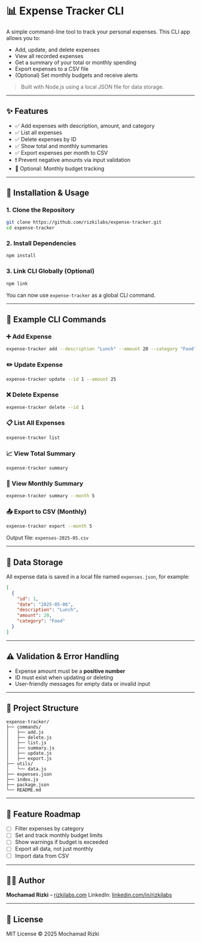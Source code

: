 # 📊 Expense Tracker CLI

A simple command-line tool to track your personal expenses. This CLI app allows you to:

- Add, update, and delete expenses
- View all recorded expenses
- Get a summary of your total or monthly spending
- Export expenses to a CSV file
- (Optional) Set monthly budgets and receive alerts

> Built with Node.js using a local JSON file for data storage.

---

## ✨ Features

- ✅ Add expenses with description, amount, and category
- ✅ List all expenses
- ✅ Delete expenses by ID
- ✅ Show total and monthly summaries
- ✅ Export expenses per month to CSV
- ❗ Prevent negative amounts via input validation
- 🚧 Optional: Monthly budget tracking

---

## 🚀 Installation & Usage

### 1. Clone the Repository

```bash
git clone https://github.com/rizkilabs/expense-tracker.git
cd expense-tracker
````

### 2. Install Dependencies

```bash
npm install
```

### 3. Link CLI Globally (Optional)

```bash
npm link
```

You can now use `expense-tracker` as a global CLI command.

---

## 🧪 Example CLI Commands

### ➕ Add Expense

```bash
expense-tracker add --description "Lunch" --amount 20 --category "Food"
```

### ✏️ Update Expense

```bash
expense-tracker update --id 1 --amount 25
```

### ❌ Delete Expense

```bash
expense-tracker delete --id 1
```

### 📋 List All Expenses

```bash
expense-tracker list
```

### 📈 View Total Summary

```bash
expense-tracker summary
```

### 📅 View Monthly Summary

```bash
expense-tracker summary --month 5
```

### 📤 Export to CSV (Monthly)

```bash
expense-tracker export --month 5
```

Output file: `expenses-2025-05.csv`

---

## 🧾 Data Storage

All expense data is saved in a local file named `expenses.json`, for example:

```json
[
  {
    "id": 1,
    "date": "2025-05-06",
    "description": "Lunch",
    "amount": 20,
    "category": "Food"
  }
]
```

---

## ⚠️ Validation & Error Handling

* Expense amount must be a **positive number**
* ID must exist when updating or deleting
* User-friendly messages for empty data or invalid input

---

## 📁 Project Structure

```
expense-tracker/
├── commands/
│   ├── add.js
│   ├── delete.js
│   ├── list.js
│   ├── summary.js
│   ├── update.js
│   ├── export.js
├── utils/
│   └── data.js
├── expenses.json
├── index.js
├── package.json
└── README.md
```

---

## 🔮 Feature Roadmap

* [ ] Filter expenses by category
* [ ] Set and track monthly budget limits
* [ ] Show warnings if budget is exceeded
* [ ] Export all data, not just monthly
* [ ] Import data from CSV

---

## 🧑‍💻 Author

**Mochamad Rizki** – [rizkilabs.com](https://rizkilabs.com)
LinkedIn: [linkedin.com/in/rizkilabs](https://linkedin.com/in/rizkilabs)

---

## 📄 License

MIT License © 2025 Mochamad Rizki
